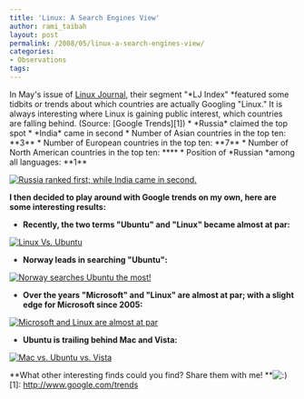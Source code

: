 ```yaml
---
title: 'Linux: A Search Engines View'
author: rami_taibah
layout: post
permalink: /2008/05/linux-a-search-engines-view/
categories:
- Observations
tags: 
---
```

In May's issue of [Linux Journal](http://www.linuxjournal.com), their segment "\*LJ Index" \*featured some tidbits or trends about which countries are actually Googling "Linux." It is always interesting where Linux is gaining public interest, which countries are falling behind. (Source: \[Google Trends\]\[1\])
\* \*Russia\* claimed the top spot
\* \*India\* came in second
\* Number of Asian countries in the top ten: \*\*3\*\*
\* Number of European countries in the top ten: \*\*7\*\*
\* Number of North American countries in the top ten: \*\*\*\*
\* Position of \*Russian \*among all languages: \*\*1\*\*

[![Russia ranked first; while India came in second](http://192.168.1.33/blog2/wp-content/uploads/2008/05/country-linux-usage.png).](http://192.168.1.33/blog2/wp-content/uploads/2008/05/country-linux-usage.png)

**I then decided to play around with Google trends on my own, here are some interesting results:**

* **Recently, the two terms "Ubuntu" and "Linux" became almost at par:**

[![Linux Vs. Ubuntu](http://192.168.1.33/blog2/wp-content/uploads/2008/05/linux_vs_ubuntu.png)](http://192.168.1.33/blog2/wp-content/uploads/2008/05/linux_vs_ubuntu.png)

* **Norway leads in searching "Ubuntu":**

[![Norway searches Ubuntu the most!](http://192.168.1.33/blog2/wp-content/uploads/2008/05/norway-leads-ubuntu.png)](http://192.168.1.33/blog2/wp-content/uploads/2008/05/norway-leads-ubuntu.png)

* **Over the years "Microsoft" and "Linux" are almost at par; with a slight edge for Microsoft since 2005:**

[![Microsoft and Linux are almost at par](http://192.168.1.33/blog2/wp-content/uploads/2008/05/microsoft-and-linux-at-par.png)](http://192.168.1.33/blog2/wp-content/uploads/2008/05/microsoft-and-linux-at-par.png)

* **Ubuntu is trailing behind Mac and Vista:**

[![Mac vs. Ubuntu vs. Vista](http://192.168.1.33/blog2/wp-content/uploads/2008/05/mac-vs-ubuntu-vs-vista.png)](http://192.168.1.33/blog2/wp-content/uploads/2008/05/mac-vs-ubuntu-vs-vista.png)

**What other interesting finds could you find? Share them with me! **![:)](http://192.168.1.2/blog2/wp-includes/images/smilies/icon_smile.gif)
\[1\]: http://www.google.com/trends

